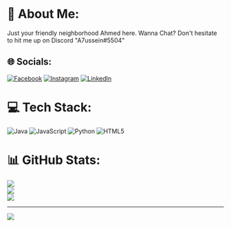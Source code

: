 # 💫 About Me:
Just your friendly neighborhood Ahmed here. Wanna Chat? Don't hesitate to hit me up on Discord "A7ussein#5504"<br>


## 🌐 Socials:
[![Facebook](https://img.shields.io/badge/Facebook-%231877F2.svg?logo=Facebook&logoColor=white)](https://facebook.com/ahmedyayahussein) [![Instagram](https://img.shields.io/badge/Instagram-%23E4405F.svg?logo=Instagram&logoColor=white)](https://instagram.com/itznota7med) [![LinkedIn](https://img.shields.io/badge/LinkedIn-%230077B5.svg?logo=linkedin&logoColor=white)](https://linkedin.com/in/ahmedyhussein) 

# 💻 Tech Stack:
![Java](https://img.shields.io/badge/java-%23ED8B00.svg?style=for-the-badge&logo=java&logoColor=white) ![JavaScript](https://img.shields.io/badge/javascript-%23323330.svg?style=for-the-badge&logo=javascript&logoColor=%23F7DF1E) ![Python](https://img.shields.io/badge/python-3670A0?style=for-the-badge&logo=python&logoColor=ffdd54) ![HTML5](https://img.shields.io/badge/html5-%23E34F26.svg?style=for-the-badge&logo=html5&logoColor=white)
# 📊 GitHub Stats:
![](https://github-readme-stats.vercel.app/api?username=a7ussein&theme=dark&hide_border=false&include_all_commits=false&count_private=false)<br/>
![](https://github-readme-streak-stats.herokuapp.com/?user=a7ussein&theme=dark&hide_border=false)<br/>
![](https://github-readme-stats.vercel.app/api/top-langs/?username=a7ussein&theme=dark&hide_border=false&include_all_commits=false&count_private=false&layout=compact)

---
[![](https://visitcount.itsvg.in/api?id=a7ussein&icon=0&color=0)](https://visitcount.itsvg.in)

<!-- Proudly created with GPRM ( https://gprm.itsvg.in ) -->
